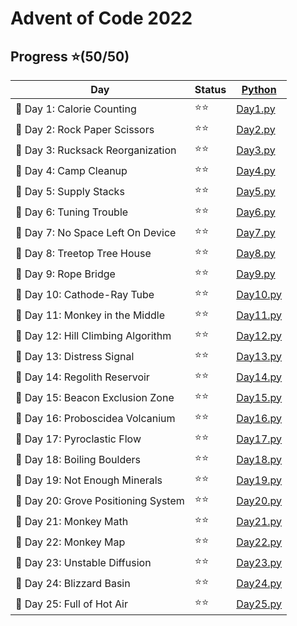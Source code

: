 # Advent of Code 2022

## Progress ⭐(50/50) 
| Day                                | Status | [Python](/python/)           |
| ---------------------------------- | ------ | ---------------------------- |
| 🎄 Day 1: Calorie Counting          | ⭐⭐     | [Day1.py](/python/day1.py)   |
| 🎄 Day 2: Rock Paper Scissors       | ⭐⭐     | [Day2.py](/python/day2.py)   |
| 🎄 Day 3: Rucksack Reorganization   | ⭐⭐     | [Day3.py](/python/day3.py)   |
| 🎄 Day 4: Camp Cleanup              | ⭐⭐     | [Day4.py](/python/day4.py)   |
| 🎄 Day 5: Supply Stacks             | ⭐⭐     | [Day5.py](/python/day5.py)   |
| 🎄 Day 6: Tuning Trouble            | ⭐⭐     | [Day6.py](/python/day6.py)   |
| 🎄 Day 7: No Space Left On Device   | ⭐⭐     | [Day7.py](/python/day7.py)   |
| 🎄 Day 8: Treetop Tree House        | ⭐⭐     | [Day8.py](/python/day8.py)   |
| 🎄 Day 9: Rope Bridge               | ⭐⭐     | [Day9.py](/python/day9.py)   |
| 🎄 Day 10: Cathode-Ray Tube         | ⭐⭐     | [Day10.py](/python/day10.py) |
| 🎄 Day 11: Monkey in the Middle     | ⭐⭐     | [Day11.py](/python/day11.py) |
| 🎄 Day 12: Hill Climbing Algorithm  | ⭐⭐     | [Day12.py](/python/day12.py) |
| 🎄 Day 13: Distress Signal          | ⭐⭐     | [Day13.py](/python/day13.py) |
| 🎄 Day 14: Regolith Reservoir       | ⭐⭐     | [Day14.py](/python/day14.py) |
| 🎄 Day 15: Beacon Exclusion Zone    | ⭐⭐     | [Day15.py](/python/day15.py) |
| 🎄 Day 16: Proboscidea Volcanium    | ⭐⭐     | [Day16.py](/python/day16.py) |
| 🎄 Day 17: Pyroclastic Flow         | ⭐⭐     | [Day17.py](/python/day17.py) |
| 🎄 Day 18: Boiling Boulders         | ⭐⭐     | [Day18.py](/python/day18.py) |
| 🎄 Day 19: Not Enough Minerals      | ⭐⭐     | [Day19.py](/python/day19.py) |
| 🎄 Day 20: Grove Positioning System | ⭐⭐     | [Day20.py](/python/day20.py) |
| 🎄 Day 21: Monkey Math              | ⭐⭐     | [Day21.py](/python/day21.py) |
| 🎄 Day 22: Monkey Map               | ⭐⭐     | [Day22.py](/python/day22.py) |
| 🎄 Day 23: Unstable Diffusion       | ⭐⭐     | [Day23.py](/python/day23.py) |
| 🎄 Day 24: Blizzard Basin           | ⭐⭐     | [Day24.py](/python/day24.py) |
| 🎄 Day 25: Full of Hot Air          | ⭐⭐     | [Day25.py](/python/day25.py) |